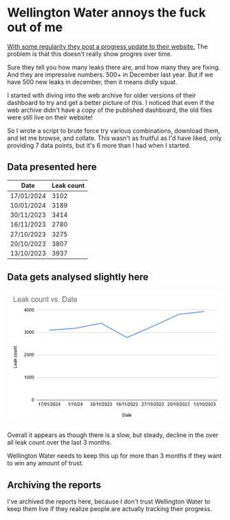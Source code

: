 # Wellington Water annoys the fuck out of me

[With some regularity they post a progress update to their website.](https://www.wellingtonwater.co.nz/resources/topic/water-conservation/leaks/leak-stats/) The problem is that this doesn't really show progres over time.

Sure they tell you how many leaks there are, and how many they are fixing. And they are impressive numbers. 500+ in December last year. But if we have 500 new leaks in december, then it means didly squat.

I started with diving into the web archive for older versions of their dashboard to try and get a better picture of this. I noticed that even if the web archive didn't have a copy of the published dashboard, the old files were still live on their website!

So I wrote a script to brute force try various combinations, download them, and let me browse, and collate. This wasn't as fruitful as I'd have liked, only providing 7 data points, but it's 6 more than I had when I started.

## Data presented here

| Date         | Leak count   |
|--------------|--------------|
| 17/01/2024 | 3102 |
| 10/01/2024 | 3189 |
| 30/11/2023 | 3414 |
| 16/11/2023 | 2780 |
| 27/10/2023 | 3275 |
| 20/10/2023 | 3807 |
| 13/10/2023 | 3937 |

## Data gets analysed slightly here

![A graph showing a slow, but steady, decline, with a small bump in November of 2023](resources/img.png)

Overall it appears as though there is a slow, but steady, decline in the over all leak count over the last 3 months.

Wellington Water needs to keep this up for more than 3 months if they want to win any amount of trust.

## Archiving the reports

I've archived the reports here, because I don't trust Wellington Water to keep them live if they realize people are actually tracking their progress.